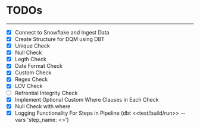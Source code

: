 # TODOs

---

- [x] Connect to Snowflake and Ingest Data
- [x] Create Structure for DQM using DBT
- [x] Unique Check
- [x] Null Check
- [x] Legth Check
- [x] Date Format Check
- [x] Custom Check
- [x] Regex Check
- [x] LOV Check
- [ ] Refrential Integrity Check
- [x] Implement Optional Custom Where Clauses in Each Check
- [x] Null Check with where
- [x] Logging Functionality For Steps in Pipeline (dbt <<test/build/run>> --vars 'step_name: <<step-name>>')

